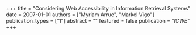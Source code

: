 +++
title = "Considering Web Accessibility in Information Retrieval Systems"
date = 2007-01-01
authors = ["Myriam Arrue", "Markel Vigo"]
publication_types = ["1"]
abstract = ""
featured = false
publication = "*ICWE*"
+++

